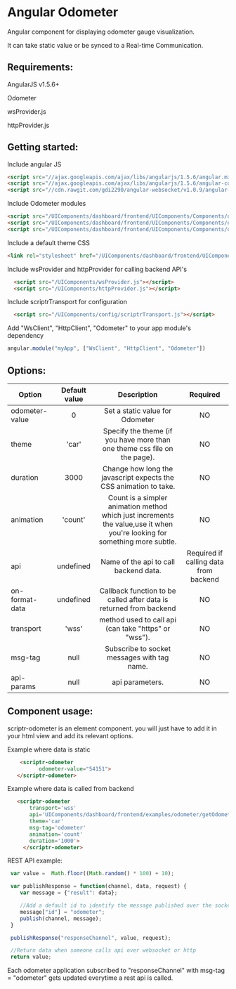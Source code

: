 # Angular Odometer 
 
  Angular component for displaying odometer gauge visualization.
  
  It can take static value or be synced to a Real-time Communication. 

## Requirements:
  
  AngularJS v1.5.6+
  
  Odometer 
  
  wsProvider.js
  
  httpProvider.js
  
## Getting started:

  Include angular JS
  
  ```html
  <script src="//ajax.googleapis.com/ajax/libs/angularjs/1.5.6/angular.min.js"></script>
  <script src="//ajax.googleapis.com/ajax/libs/angularjs/1.5.6/angular-cookies.js"></script>
  <script src="//cdn.rawgit.com/gdi2290/angular-websocket/v1.0.9/angular-websocket.min.js"></script>
  ```
  Include Odometer modules
   
  ```html
  <script src="/UIComponents/dashboard/frontend/UIComponents/Components/odometer/odometer.min.js"></script>
  <script src="/UIComponents/dashboard/frontend/UIComponents/Components/odometer/angular.odometer.min.js"></script>
  <script src="/UIComponents/dashboard/frontend/UIComponents/Components/odometer/odometer.js"></script>
  ```
  
  Include a default theme CSS
  ```html
  <link rel="stylesheet" href="/UIComponents/dashboard/frontend/UIComponents/Components/odometer/odometer.car.css">
  ```
  
  Include wsProvider and httpProvider for calling backend API's
  
  ```html
    <script src="/UIComponents/wsProvider.js"></script>
    <script src="/UIComponents/httpProvider.js"></script>
  ```
  
  Include scriptrTransport for configuration
  
  ```html
    <script src="/UIComponents/config/scriptrTransport.js"></script>
  ```
  
  Add "WsClient", "HttpClient", "Odometer" to your app module's dependency
  
  ```javascript
  angular.module("myApp", ["WsClient", "HttpClient", "Odometer"])
  ```
  
## Options:

| Option        | Default value   | Description   | Required   |
| ------------- |:-------------:|:-------------:|:-------------:|
  odometer-value | 0 | Set a static value for Odometer | NO
  theme     | 'car'	 |Specify the theme (if you have more than one theme css file on the page). | NO
  duration     | 3000	 |Change how long the javascript expects the CSS animation to take. | NO
  animation     | 'count'	 | Count is a simpler animation method which just increments the value,use it when you're looking for something more subtle. | NO
  api       | undefined    | 	Name of the api to call backend data.		| Required if calling data from backend	 
  on-format-data | undefined | Callback function to be called after data is returned from backend | NO
  transport |  'wss'     | 	method used to call api (can take "https" or "wss").		 | NO
  msg-tag   | null      | 	Subscribe to socket messages with tag name.		| NO     
  api-params  | null       | 	api parameters.  					| NO
  
  
## Component usage:

scriptr-odometer is an element component. you will just have to add it in your html view and add its relevant options.

Example where data is static

 ```html
     <scriptr-odometer
           odometer-value="54151">        
    </scriptr-odometer>
  ```
  
Example where data is called from backend

 ```html
    <scriptr-odometer
        transport='wss'
        api='UIComponents/dashboard/frontend/examples/odometer/getOdometerVal'
        theme='car'
        msg-tag='odometer'
        animation='count'
        duration='1000'> 
      </scriptr-odometer>
  ```
  
  REST API example:
  
  ```javascript
   var value =  Math.floor((Math.random() * 100) + 10); 

   var publishResponse = function(channel, data, request) {
      var message = {"result": data};

      //Add a default id to identify the message published over the socket
      message["id"] = "odometer";
      publish(channel, message);
   }

   publishResponse("responseChannel", value, request);

   //Return data when someone calls api over websocket or http
   return value;
  ```
  Each odometer application subscribed to "responseChannel" with msg-tag = "odometer" gets updated everytime a rest api is called. 

